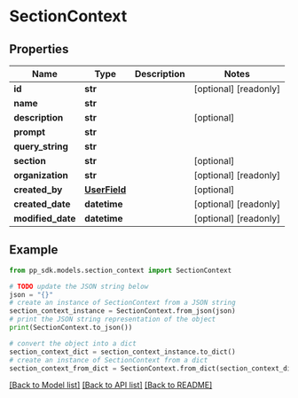 # SectionContext


## Properties

Name | Type | Description | Notes
------------ | ------------- | ------------- | -------------
**id** | **str** |  | [optional] [readonly] 
**name** | **str** |  | 
**description** | **str** |  | [optional] 
**prompt** | **str** |  | 
**query_string** | **str** |  | 
**section** | **str** |  | [optional] 
**organization** | **str** |  | [optional] [readonly] 
**created_by** | [**UserField**](UserField.md) |  | [optional] 
**created_date** | **datetime** |  | [optional] [readonly] 
**modified_date** | **datetime** |  | [optional] [readonly] 

## Example

```python
from pp_sdk.models.section_context import SectionContext

# TODO update the JSON string below
json = "{}"
# create an instance of SectionContext from a JSON string
section_context_instance = SectionContext.from_json(json)
# print the JSON string representation of the object
print(SectionContext.to_json())

# convert the object into a dict
section_context_dict = section_context_instance.to_dict()
# create an instance of SectionContext from a dict
section_context_from_dict = SectionContext.from_dict(section_context_dict)
```
[[Back to Model list]](../README.md#documentation-for-models) [[Back to API list]](../README.md#documentation-for-api-endpoints) [[Back to README]](../README.md)


